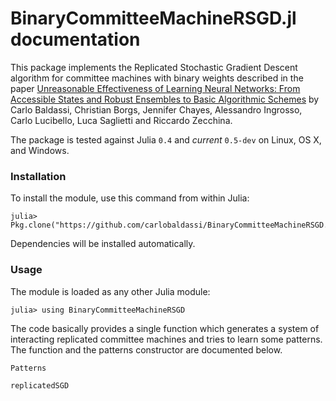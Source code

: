 # BinaryCommitteeMachineRSGD.jl documentation

This package implements the Replicated Stochastic Gradient Descent algorithm for
committee machines with binary weights described in the paper
[Unreasonable Effectiveness of Learning Neural Networks: From Accessible States and Robust Ensembles to Basic Algorithmic Schemes](http://arxiv.org/abs/1605.06444)
by Carlo Baldassi, Christian Borgs, Jennifer Chayes, Alessandro Ingrosso, Carlo Lucibello, Luca Saglietti and Riccardo Zecchina.

The package is tested against Julia `0.4` and *current* `0.5-dev` on Linux, OS X, and Windows.

### Installation

To install the module, use this command from within Julia:

```
julia> Pkg.clone("https://github.com/carlobaldassi/BinaryCommitteeMachineRSGD.jl")
```

Dependencies will be installed automatically.

### Usage

The module is loaded as any other Julia module:

```
julia> using BinaryCommitteeMachineRSGD
```

The code basically provides a single function which generates a system of interacting
replicated committee machines and tries to learn some patterns. The function and the
patterns constructor are documented below.

```@docs
Patterns
```

```@docs
replicatedSGD
```

